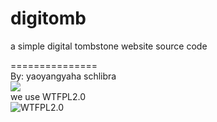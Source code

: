 # digitomb
a simple digital tombstone website source code

=============== <br>
By: yaoyangyaha schlibra <br>
<a href="https://github.com/eryajf/learn-github/graphs/contributors">
  <img src="https://contrib.rocks/image?repo=eryajf/learn-github" />
</a>
<br>
we use WTFPL2.0 <br>
![WTFPL2.0](http://www.wtfpl.net/wp-content/uploads/2012/12/wtfpl-badge-1.png)
